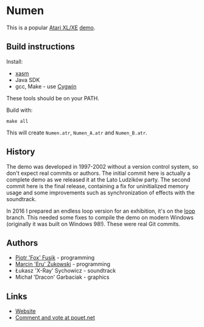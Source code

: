 ﻿Numen
=====

This is a popular
[Atari XL/XE](http://en.wikipedia.org/wiki/Atari_8-bit_family)
[demo](https://en.wikipedia.org/wiki/Demo_(computer_programming)).

Build instructions
------------------

Install:
* [xasm](https://github.com/pfusik/xasm)
* Java SDK
* gcc, Make - use [Cygwin](http://cygwin.com)

These tools should be on your PATH.

Build with:

    make all

This will create `Numen.atr`, `Numen_A.atr` and `Numen_B.atr`.

History
-------

The demo was developed in 1997-2002 without a version control system,
so don't expect real commits or authors.
The initial commit here is actually a complete demo as we released it
at the Lato Ludzików party.
The second commit here is the final release, containing a fix
for uninitialized memory usage and some improvements
such as synchronization of effects with the soundtrack.

In 2016 I prepared an endless loop version for an exhibition,
it's on the [loop](https://github.com/pfusik/numen/commits/loop) branch.
This needed some fixes to compile the demo on modern Windows
(originally it was built on Windows 98!).
These were real Git commits.

Authors
-------

* [Piotr 'Fox' Fusik](https://github.com/pfusik) - programming
* [Marcin 'Eru' Żukowski](https://github.com/MarcinZukowski) - programming
* Łukasz 'X-Ray' Sychowicz - soundtrack
* Michał 'Dracon' Garbaciak - graphics

Links
-----

* [Website](http://numen.scene.pl/)
* [Comment and vote at pouet.net](http://www.pouet.net/prod.php?which=9044&howmanycomments=-1)
